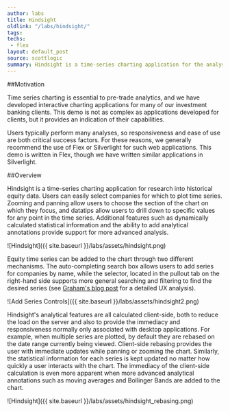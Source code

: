 ```yaml
---
author: labs
title: Hindsight
oldlink: "/labs/hindsight/"
tags: 
techs:
 - flex
layout: default_post
source: scottlogic
summary: Hindsight is a time-series charting application for the analysis of historical end-of-day equity data, allowing users to plot time series, apply analytics, and annotate charts.
---
```

##Motivation

Time series charting is essential to pre-trade analytics, and we have developed interactive charting applications for many of our investment banking clients. This demo is not as complex as applications developed for clients, but it provides an indication of their capabilities.

Users typically perform many analyses, so responsiveness and ease of use are both critical success factors. For these reasons, we generally recommend the use of Flex or Silverlight for such web applications. This demo is written in Flex, though we have written similar applications in Silverlight.

##Overview

Hindsight is a time-series charting application for research into historical equity data. Users can easily select companies for which to plot time series. Zooming and panning allow users to choose the section of the chart on which they focus, and datatips allow users to drill down to specific values for any point in the time series. Additional features such as dynamically calculated statistical information and the ability to add analytical annotations provide support for more advanced analysis.

![Hindsight]({{ site.baseurl }}/labs/assets/hindsight.png)

Equity time series can be added to the chart through two different mechanisms. The auto-completing search box allows users to add series for companies by name, while the selector, located in the pullout tab on the right-hand side supports more general searching and filtering to find the desired series (see [Graham's blog post](http://www.scottlogic.co.uk/blog/graham/2010/05/contextual-cues-in-ui-design/) for a detailed UX analysis).

![Add Series Controls]({{ site.baseurl }}/labs/assets/hindsight2.png)

Hindsight's analytical features are all calculated client-side, both to reduce the load on the server and also to provide the immediacy and responsiveness normally only associated with desktop applications. For example, when multiple series are plotted, by default they are rebased on the date range currently being viewed. Client-side rebasing provides the user with immediate updates while panning or zooming the chart. Similarly, the statistical information for each series is kept updated no matter how quickly a user interacts with the chart. The immediacy of the client-side calculation is even more apparent when more advanced analytical annotations such as moving averages and Bollinger Bands are added to the chart.

![Hindsight]({{ site.baseurl }}/labs/assets/hindsight_rebasing.png)